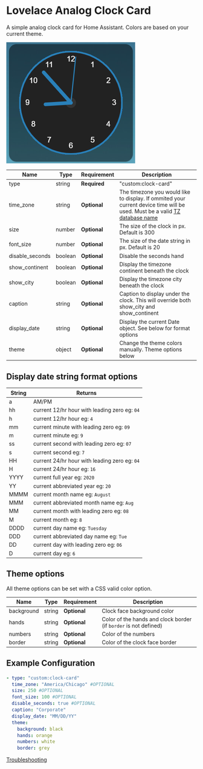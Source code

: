 # Lovelace Analog Clock Card

A simple analog clock card for Home Assistant. Colors are based on your current theme.

![Example](https://raw.githubusercontent.com/Villhellm/README_images/master/clock-card.png)

| Name | Type | Requirement | Description
| ---- | ---- | ------- | -----------
| type | string | **Required** | "custom:clock-card"
| time_zone | string | **Optional** | The timezone you would like to display. If ommited your current device time will be used. Must be a valid [TZ database name](https://en.wikipedia.org/wiki/List_of_tz_database_time_zones)
| size | number | **Optional** | The size of the clock in px. Default is 300
| font_size | number | **Optional** | The size of the date string in px. Default is 20
| disable_seconds | boolean | **Optional** | Disable the seconds hand
| show_continent | boolean | **Optional** | Display the timezone continent beneath the clock
| show_city | boolean | **Optional** | Display the timezone city beneath the clock
| caption | string | **Optional** | Caption to display under the clock. This will override both show_city and show_continent
| display_date | string | **Optional** | Display the current Date object. See below for format options
| theme | object | **Optional** | Change the theme colors manually. Theme options below


## Display date string format options
| String | Returns
| ---- | ----
| a | AM/PM
| hh | current 12/hr hour with leading zero eg: `04`
| h | current 12/hr hour eg: `4`
| mm | current minute with leading zero eg: `09`
| m | current minute eg: `9`
| ss | current second with leading zero eg: `07`
| s | current second eg: `7`
| HH | current 24/hr hour with leading zero eg: `04`
| H | current 24/hr hour eg: `16`
| YYYY | current full year eg: `2020`
| YY | current abbreviated year eg: `20` 
| MMMM | current month name eg: `August`
| MMM | current abbreviated month name eg: `Aug`
| MM | current month with leading zero eg: `08`
| M | current month eg: `8`
| DDDD | current day name eg: `Tuesday`
| DDD | current abbreviated day name eg: `Tue`
| DD | current day with leading zero eg: `06`
| D | current day eg: `6`

## Theme options
All theme options can be set with a CSS valid color option.

| Name | Type | Requirement | Description
| ---- | ---- | ------- | -----------
| background | string | **Optional** | Clock face background color
| hands | string | **Optional** | Color of the hands and clock border (if `border` is not defined)
| numbers | string | **Optional** | Color of the numbers
| border | string | **Optional** | Color of the clock face border

## Example Configuration

```yaml
- type: "custom:clock-card"
  time_zone: "America/Chicago" #OPTIONAL
  size: 250 #OPTIONAL
  font_size: 100 #OPTIONAL
  disable_seconds: true #OPTIONAL
  caption: "Corporate"
  display_date: "MM/DD/YY"
  theme:
    background: black
    hands: orange
    numbers: white
    border: grey
```

[Troubleshooting](https://github.com/thomasloven/hass-config/wiki/Lovelace-Plugins)